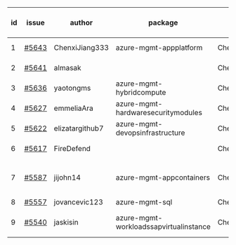 | id | issue | author | package | assignee | bot advice | created date of issue | target release date | date from target |
| ------ | ------ | ------ | ------ | ------ | ------ | ------ | ------ | :-----: |
| 1 | [#5643](https://github.com/Azure/sdk-release-request/issues/5643) | ChenxiJiang333 | azure-mgmt-appplatform | ChenxiJiang333 |  | 10-24 | fail to get. |  |
| 2 | [#5641](https://github.com/Azure/sdk-release-request/issues/5641) | almasak |  | ChenxiJiang333 | duplicated issue  <br> | 10-23 |  | 0 |
| 3 | [#5636](https://github.com/Azure/sdk-release-request/issues/5636) | yaotongms | azure-mgmt-hybridcompute | ChenxiJiang333 |  | 10-23 | 11-22 |  |
| 4 | [#5627](https://github.com/Azure/sdk-release-request/issues/5627) | emmeliaAra | azure-mgmt-hardwaresecuritymodules | ChenxiJiang333 |  | 10-22 | 11-22 |  |
| 5 | [#5622](https://github.com/Azure/sdk-release-request/issues/5622) | elizatargithub7 | azure-mgmt-devopsinfrastructure | ChenxiJiang333 | TypeSpec. | 10-16 | 11-22 |  |
| 6 | [#5617](https://github.com/Azure/sdk-release-request/issues/5617) | FireDefend |  | ChenxiJiang333 | duplicated issue  <br> | 10-15 |  | 0 |
| 7 | [#5587](https://github.com/Azure/sdk-release-request/issues/5587) | jijohn14 | azure-mgmt-appcontainers | ChenxiJiang333 | close to release date. HoldOn. | 10-10 | 10-25 | -2 |
| 8 | [#5557](https://github.com/Azure/sdk-release-request/issues/5557) | jovancevic123 | azure-mgmt-sql | ChenxiJiang333 |  | 10-02 | 11-05 |  |
| 9 | [#5540](https://github.com/Azure/sdk-release-request/issues/5540) | jaskisin | azure-mgmt-workloadssapvirtualinstance | ChenxiJiang333 | FirstGA. HoldOn. TypeSpec. | 09-27 | 10-24 |  |
